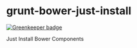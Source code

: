 grunt-bower-just-install
========================

[![Greenkeeper badge](https://badges.greenkeeper.io/gabrielmancini/grunt-bower-just-install.svg)](https://greenkeeper.io/)

Just Install Bower Components
